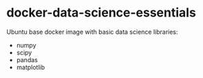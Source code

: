 # docker-data-science-essentials
Ubuntu base docker image with basic data science libraries:
- numpy
- scipy
- pandas
- matplotlib